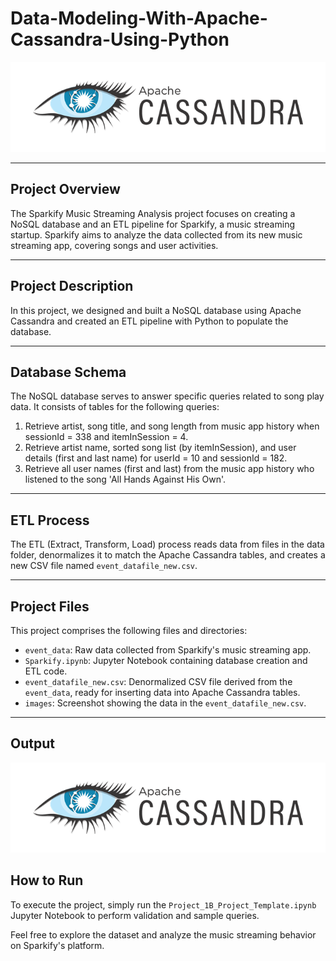 # Data-Modeling-With-Apache-Cassandra-Using-Python

![cassandra](https://github.com/3amory99/Data-Modeling-With-Apache-Cassandra-Using-Python/blob/master/Images/1642449715141.png)

---

## Project Overview

The Sparkify Music Streaming Analysis project focuses on creating a NoSQL database and an ETL pipeline for Sparkify, a music streaming startup. Sparkify aims to analyze the data collected from its new music streaming app, covering songs and user activities.

---

## Project Description

In this project, we designed and built a NoSQL database using Apache Cassandra and created an ETL pipeline with Python to populate the database.

---

## Database Schema

The NoSQL database serves to answer specific queries related to song play data. It consists of tables for the following queries:

1. Retrieve artist, song title, and song length from music app history when sessionId = 338 and itemInSession = 4.
2. Retrieve artist name, sorted song list (by itemInSession), and user details (first and last name) for userId = 10 and sessionId = 182.
3. Retrieve all user names (first and last) from the music app history who listened to the song 'All Hands Against His Own'.

---

## ETL Process

The ETL (Extract, Transform, Load) process reads data from files in the data folder, denormalizes it to match the Apache Cassandra tables, and creates a new CSV file named `event_datafile_new.csv`.

---

## Project Files

This project comprises the following files and directories:

- `event_data`: Raw data collected from Sparkify's music streaming app.
- `Sparkify.ipynb`: Jupyter Notebook containing database creation and ETL code.
- `event_datafile_new.csv`: Denormalized CSV file derived from the `event_data`, ready for inserting data into Apache Cassandra tables.
- `images`: Screenshot showing the data in the `event_datafile_new.csv`.

---

## Output

![out1](https://github.com/3amory99/Data-Modeling-With-Apache-Cassandra-Using-Python/blob/master/Images/1642449715141.png)

## How to Run

To execute the project, simply run the `Project_1B_Project_Template.ipynb` Jupyter Notebook to perform validation and sample queries.

Feel free to explore the dataset and analyze the music streaming behavior on Sparkify's platform.
